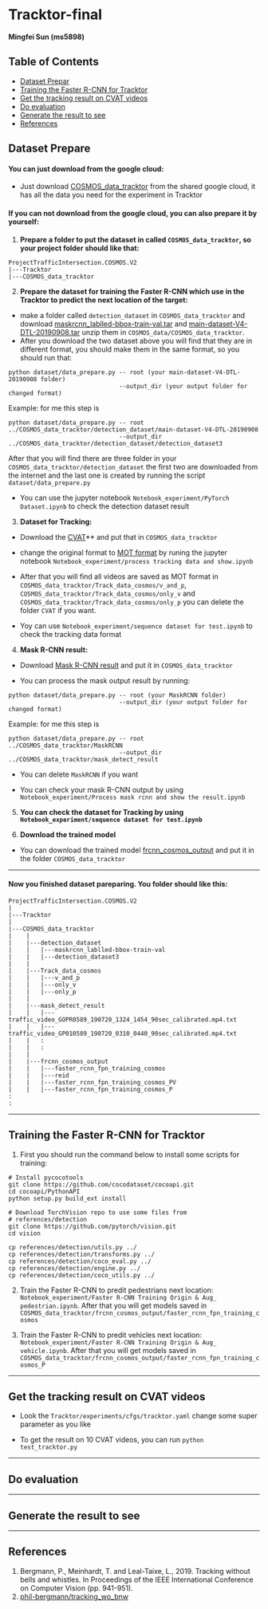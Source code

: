 # Tracktor-final
**Mingfei Sun (ms5898)**

## Table of Contents

- [Dataset Prepar](#Dataset-Prepare)
- [Training the Faster R-CNN for Tracktor](#Training-the-Faster-R-CNN-for-Tracktor)
- [Get the tracking result on CVAT videos](#Get-the-tracking-result-on-CVAT-videos)
- [Do evaluation](#Do-evaluation)
- [Generate the result to see](#Generate-the-result-to-see)
- [References](#References)

## Dataset Prepare
#### You can just download from the google cloud:
* Just download [COSMOS_data_tracktor](url) from the shared google cloud, it has all the data you need for the experiment in Tracktor

#### If you can not download from the google cloud, you can also prepare it by yourself:

1. **Prepare a folder to put the dataset in called ``COSMOS_data_tracktor``, so your project folder should like that:**
```
ProjectTrafficIntersection.COSMOS.V2
|---Tracktor
|---COSMOS_data_tracktor
```

2. **Prepare the dataset for training the Faster R-CNN which use in the Tracktor to predict the next location of the target:**
* make a folder called ``detection_dataset`` in ``COSMOS_data_tracktor`` and download [maskrcnn_lablled-bbox-train-val.tar](https://drive.google.com/open?id=17FkzKVmcCypZNkO6PfKXbLUxji-Cj0_g) and [main-dataset-V4-DTL-20190908.tar](https://drive.google.com/open?id=1lPQr4pkyKYgJtpV99wRmHuXKqw-a9_3V) unzip them in ``COSMOS_data/COSMOS_data_tracktor``.
* After you download the two dataset above you will find that they are in different format, you should make them in the same format, so you should run that:
```
python dataset/data_prepare.py -- root (your main-dataset-V4-DTL-20190908 folder) 
                               --output_dir (your output folder for changed format)
```
Example: for me this step is 
```
python dataset/data_prepare.py -- root ../COSMOS_data_tracktor/detection_dataset/main-dataset-V4-DTL-20190908
                               --output_dir ../COSMOS_data_tracktor/detection_dataset/detection_dataset3
```
After that you will find there are three folder in your ``COSMOS_data_tracktor/detection_dataset`` the first two are downloaded from the internet and the last one is created by running the script ``dataset/data_prepare.py``

* You can use the jupyter notebook ``Notebook_experiment/PyTorch Dataset.ipynb`` to check the detection dataset result

3. **Dataset for Tracking:**

* Download the [CVAT](https://drive.google.com/open?id=1b40mIfUziefByIwRiWQk-H9PxhjfPBHy)** and put that in ``COSMOS_data_tracktor``

* change the original format to [MOT format](https://motchallenge.net) by runing the jupyter notebook ``Notebook_experiment/process tracking data and show.ipynb``

* After that you will find all videos are saved as MOT format in ``COSMOS_data_tracktor/Track_data_cosmos/v_and_p``, ``COSMOS_data_tracktor/Track_data_cosmos/only_v`` and ``COSMOS_data_tracktor/Track_data_cosmos/only_p`` you can delete the folder ``CVAT`` if you want.

* Yoy can use ``Notebook_experiment/sequence dataset for test.ipynb`` to check the tracking data format

4. **Mask R-CNN result:**

* Download [Mask R-CNN result](https://drive.google.com/drive/folders/1KRdJQcaO2EuUWOLF4AjZO0sXqMhP5vcb) and put it in ``COSMOS_data_tracktor``

* You can process the mask output result by running:
```
python dataset/data_prepare.py -- root (your MaskRCNN folder) 
                               --output_dir (your output folder for changed format)
```
Example: for me this step is 
```
python dataset/data_prepare.py -- root ../COSMOS_data_tracktor/MaskRCNN
                               --output_dir ../COSMOS_data_tracktor/mask_detect_result
```

* You can delete ``MaskRCNN`` if you want 

* You can check your mask R-CNN output by using ``Notebook_experiment/Process mask rcnn and show the result.ipynb``

5. **You can check the dataset for Tracking by using ``Notebook_experiment/sequence dataset for test.ipynb``**

6. **Download the trained model**

* You can download the trained model [frcnn_cosmos_output](url) and put it in the folder ``COSMOS_data_tracktor``
---

#### Now you finished dataset pareparing. You folder should like this:
```
ProjectTrafficIntersection.COSMOS.V2
|
|---Tracktor
|
|---COSMOS_data_tracktor
|    |
|    |---detection_dataset
|    |   |---maskrcnn_lablled-bbox-train-val
|    |   |---detection_dataset3
|    |
|    |---Track_data_cosmos
|    |   |---v_and_p
|    |   |---only_v
|    |   |---only_p
|    |
|    |---mask_detect_result
|    |   |---traffic_video_GOPR0589_190720_1324_1454_90sec_calibrated.mp4.txt
|    |   |---traffic_video_GP010589_190720_0310_0440_90sec_calibrated.mp4.txt
|    |   :
|    |   :
|    | 
|    |---frcnn_cosmos_output
|    |   |---faster_rcnn_fpn_training_cosmos
|    |   |---reid
|    |   |---faster_rcnn_fpn_training_cosmos_PV
|    |   |---faster_rcnn_fpn_training_cosmos_P
:
:
```

---
## Training the Faster R-CNN for Tracktor
1. First you should run the command below to install some scripts for training:
```
# Install pycocotools
git clone https://github.com/cocodataset/cocoapi.git
cd cocoapi/PythonAPI
python setup.py build_ext install

# Download TorchVision repo to use some files from
# references/detection
git clone https://github.com/pytorch/vision.git
cd vision

cp references/detection/utils.py ../
cp references/detection/transforms.py ../
cp references/detection/coco_eval.py ../
cp references/detection/engine.py ../
cp references/detection/coco_utils.py ../
```

2. Train the Faster R-CNN to predit pedestrians next location: ``Notebook_experiment/Faster R-CNN Training Origin & Aug_ pedestrian.ipynb``. After that you will get models saved in ``COSMOS_data_tracktor/frcnn_cosmos_output/faster_rcnn_fpn_training_cosmos``

3. Train the Faster R-CNN to predit vehicles next location: ``Notebook_experiment/Faster R-CNN Training Origin & Aug_ vehicle.ipynb``. After that you will get models saved in ``COSMOS_data_tracktor/frcnn_cosmos_output/faster_rcnn_fpn_training_cosmos_P ``

---
## Get the tracking result on CVAT videos

* Look the ``Tracktor/experiments/cfgs/tracktor.yaml`` change some super parameter as you like

* To get the result on 10 CVAT videos, you can run ``python test_tracktor.py``
---
## Do evaluation

---
## Generate the result to see

---
## References
1. Bergmann, P., Meinhardt, T. and Leal-Taixe, L., 2019. Tracking without bells and whistles. In Proceedings of the IEEE International Conference on Computer Vision (pp. 941-951).
2. [phil-bergmann/tracking_wo_bnw](https://github.com/phil-bergmann/tracking_wo_bnw)




































